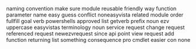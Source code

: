naming convention make sure module reusable friendly way function parameter name easy guess conflict noneasyvista related module order fullfill goal verb powershells approved list getverb prefix noun ezv uppercase easyvistas terminology noun service request change request referenced request newezvrequest since api point view request add function returning list something consequence pro cmdlet easier con none